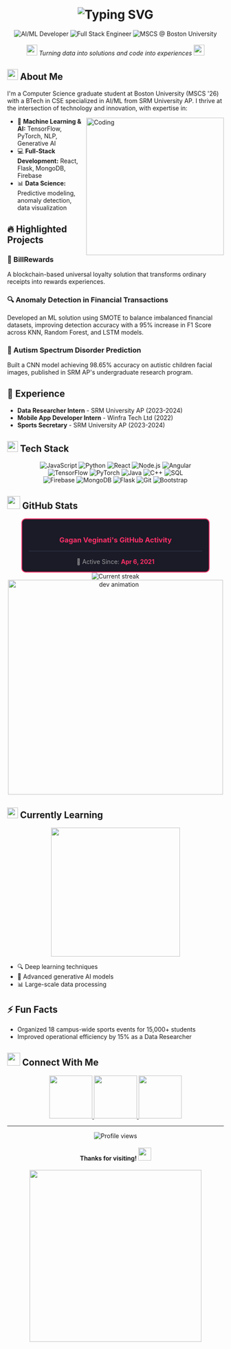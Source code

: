 # <div align="center"><img src="https://readme-typing-svg.herokuapp.com?font=Fira+Code&weight=600&size=30&pause=1000&color=F7931E&center=true&vCenter=true&random=false&width=435&lines=%F0%9F%91%8B+Hi%2C+I'm+Gagan+Veginati;AI%2FML+Developer;Full+Stack+Engineer;Tech+Enthusiast" alt="Typing SVG" /></div>

<div align="center">
  <img src="https://img.shields.io/badge/AI%2FML-Developer-blue?style=for-the-badge" alt="AI/ML Developer"/>
  <img src="https://img.shields.io/badge/Full%20Stack-Engineer-orange?style=for-the-badge" alt="Full Stack Engineer"/>
  <img src="https://img.shields.io/badge/MSCS-Boston%20University-red?style=for-the-badge" alt="MSCS @ Boston University"/>
</div>

<br/>

<div align="center">
  <i><img src="https://user-images.githubusercontent.com/74038190/212284100-561aa473-3905-4a80-b561-0d28506553ee.gif" width="25"> Turning data into solutions and code into experiences <img src="https://user-images.githubusercontent.com/74038190/212284100-561aa473-3905-4a80-b561-0d28506553ee.gif" width="25"></i>
</div>

## <img src="https://user-images.githubusercontent.com/74038190/212284087-bbe7e430-757e-4901-90bf-4cd2ce3e1852.gif" width="25"> About Me

I'm a Computer Science graduate student at Boston University (MSCS '26) with a BTech in CSE specialized in AI/ML from SRM University AP. I thrive at the intersection of technology and innovation, with expertise in:

<img align="right" alt="Coding" width="320" src="https://user-images.githubusercontent.com/74038190/229223263-cf2e4b07-2615-4f87-9c38-e37600f8381a.gif">

- 🧠 **Machine Learning & AI:** TensorFlow, PyTorch, NLP, Generative AI
- 💻 **Full-Stack Development:** React, Flask, MongoDB, Firebase
- 📊 **Data Science:** Predictive modeling, anomaly detection, data visualization

## 🔥 Highlighted Projects

### 📱 BillRewards
A blockchain-based universal loyalty solution that transforms ordinary receipts into rewards experiences.

### 🔍 Anomaly Detection in Financial Transactions
Developed an ML solution using SMOTE to balance imbalanced financial datasets, improving detection accuracy with a 95% increase in F1 Score across KNN, Random Forest, and LSTM models.

### 🧩 Autism Spectrum Disorder Prediction
Built a CNN model achieving 98.65% accuracy on autistic children facial images, published in SRM AP's undergraduate research program.

## 💼 Experience

- **Data Researcher Intern** - SRM University AP (2023-2024)
- **Mobile App Developer Intern** - Winfra Tech Ltd (2022)
- **Sports Secretary** - SRM University AP (2023-2024)

## <img src="https://user-images.githubusercontent.com/74038190/212284087-bbe7e430-757e-4901-90bf-4cd2ce3e1852.gif" width="25"> Tech Stack

<div align="center">
  <img src="https://img.shields.io/badge/JavaScript-F7DF1E?style=for-the-badge&logo=javascript&logoColor=black" alt="JavaScript"/>
  <img src="https://img.shields.io/badge/Python-3776AB?style=for-the-badge&logo=python&logoColor=white" alt="Python"/>
  <img src="https://img.shields.io/badge/React-61DAFB?style=for-the-badge&logo=react&logoColor=black" alt="React"/>
  <img src="https://img.shields.io/badge/Node.js-339933?style=for-the-badge&logo=nodedotjs&logoColor=white" alt="Node.js"/>
  <img src="https://img.shields.io/badge/Angular-DD0031?style=for-the-badge&logo=angular&logoColor=white" alt="Angular"/>

  <br/>
  
  <img src="https://img.shields.io/badge/TensorFlow-FF6F00?style=for-the-badge&logo=tensorflow&logoColor=white" alt="TensorFlow"/>
  <img src="https://img.shields.io/badge/PyTorch-EE4C2C?style=for-the-badge&logo=pytorch&logoColor=white" alt="PyTorch"/>
  <img src="https://img.shields.io/badge/Java-007396?style=for-the-badge&logo=java&logoColor=white" alt="Java"/>
  <img src="https://img.shields.io/badge/C++-00599C?style=for-the-badge&logo=cplusplus&logoColor=white" alt="C++"/>
  <img src="https://img.shields.io/badge/SQL-4479A1?style=for-the-badge&logo=mysql&logoColor=white" alt="SQL"/>
  
  <br/>
  
  <img src="https://img.shields.io/badge/Firebase-FFCA28?style=for-the-badge&logo=firebase&logoColor=black" alt="Firebase"/>
  <img src="https://img.shields.io/badge/MongoDB-47A248?style=for-the-badge&logo=mongodb&logoColor=white" alt="MongoDB"/>
  <img src="https://img.shields.io/badge/Flask-000000?style=for-the-badge&logo=flask&logoColor=white" alt="Flask"/>
  <img src="https://img.shields.io/badge/Git-F05032?style=for-the-badge&logo=git&logoColor=white" alt="Git"/>
  <img src="https://img.shields.io/badge/Bootstrap-7952B3?style=for-the-badge&logo=bootstrap&logoColor=white" alt="Bootstrap"/>
</div>

## <img src="https://user-images.githubusercontent.com/74038190/212744289-c46f1717-bfc9-4724-8ef3-4b08e3583110.gif" width="30"> GitHub Stats

<div align="center">
  <div style="border: 2px solid #ff3068; border-radius: 10px; padding: 15px; background: #1a1b27; width: 80%; margin: 0 auto;">
    <h3 style="color: #ff3068; text-align: center; margin-bottom: 15px;">Gagan Veginati's GitHub Activity</h3>
    <div style="background: #2a2b3d; height: 2px; width: 100%; margin: 15px 0;"></div>
    <div style="display: flex; justify-content: space-around; color: #9f9f9f;">
      <div>
        <span>📅 Active Since: <b style="color: #ff3068;">Apr 6, 2021</b></span>
      </div>
    </div>
  </div>
  
  <img src="https://github-readme-streak-stats.herokuapp.com/?user=gaganv007&theme=radical&hide_border=true&date_format=M%20j%5B%2C%20Y%5D&background=00000000&ring=ff3068&fire=ff3068&currStreakNum=ff3068&sideNums=ff3068" alt="Current streak" />
</div>

<div align="center">
  <img src="https://user-images.githubusercontent.com/74038190/212284115-f47cd8ff-2ffb-4b04-b5bf-4d1c14c0247f.gif" width="500" alt="dev animation" />
</div>

## <img src="https://user-images.githubusercontent.com/74038190/212284087-bbe7e430-757e-4901-90bf-4cd2ce3e1852.gif" width="25"> Currently Learning

<div align="center">
  <img src="https://user-images.githubusercontent.com/74038190/235224431-e8c8c12e-6826-47f1-89fb-2ddad83b3abf.gif" width="300">
</div>

- 🔍 Deep learning techniques
- 🤖 Advanced generative AI models 
- 📊 Large-scale data processing

## ⚡ Fun Facts

- Organized 18 campus-wide sports events for 15,000+ students
- Improved operational efficiency by 15% as a Data Researcher

## <img src="https://user-images.githubusercontent.com/74038190/216120981-b9507c36-0e04-4469-8e27-c99271b45ba5.png" width="30"> Connect With Me

<div align="center">
  <a href="https://www.linkedin.com/in/gagan-veginati/" target="_blank">
    <img src="https://user-images.githubusercontent.com/74038190/235294012-0a55e343-37ad-4b0f-924f-c8431d9d2483.gif" width="100">
  </a>
  <a href="mailto:gveginati@gmail.com" target="_blank">
    <img src="https://user-images.githubusercontent.com/74038190/216122065-2f028bae-25d6-4a3c-bc9f-175394ed5011.png" width="100">
  </a>
  <a href="https://github.com/gaganv007" target="_blank">
    <img src="https://user-images.githubusercontent.com/74038190/212257468-1e9a91f1-b626-4baa-b15d-5c385dfa7ed2.gif" width="100">
  </a>
</div>

---

<div align="center">
  <img src="https://komarev.com/ghpvc/?username=gaganv007&style=flat-square&color=blue" alt="Profile views" />
  
  <h4>Thanks for visiting! <img src="https://user-images.githubusercontent.com/74038190/214644145-264f4759-7633-441e-9d67-d8e0216aaabc.gif" width="30" /></h4>
  
  <img src="https://user-images.githubusercontent.com/74038190/212744287-14f66c13-5458-40dc-9244-8ff533fc8f7a.gif" width="400">
</div>
